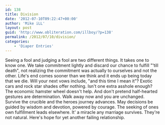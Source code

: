 ```yaml
---
id: 138
title: Division
date: '2012-07-10T09:22:47+00:00'
author: 'Mike iLL'
layout: post
guid: 'http://www.obliteration.com/illboy/?p=138'
permalink: /2012/07/10/division/
categories:
    - 'Diaper Entries'
---
```


Seeing a fool and judging a fool are two different things. It takes one to know one. We take commitment lightly and discard our chance to fulfill "'till death", not realizing the commitment was actually to ourselves and not the other. Life's end comes sooner than we think and it ends up being today that we die. Will your next vows include, "and this time I mean it"?
Exotic cars and rock star shades offer nothing. Isn't one extra asshole enough? The economic hamster wheel doesn't help. And don't pretend half-hearted gestures are determination. Walk away now and you are unchanged. Survive the crucible and the heroes journey advances. May decisions be guided by wisdom and devotion, powered by courage. The seeking of ones own fulfillment leads elsewhere. It' a miracle any marriage survives. They're not natural. Here's hope for yet another failing relationship.